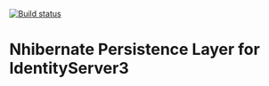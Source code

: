 [![Build status](https://ci.appveyor.com/api/projects/status/duid2ycm16mgmdb3/branch/master?svg=true)](https://ci.appveyor.com/project/rms81/identityserver3-contrib-nhibernate/branch/master)

# Nhibernate Persistence Layer for IdentityServer3 #
